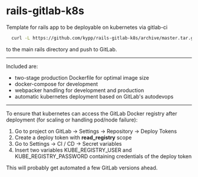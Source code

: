 # rails-gitlab-k8s
Template for rails app to be deployable on kubernetes via gitlab-ci

```bash
  curl -L https://github.com/kypp/rails-gitlab-k8s/archive/master.tar.gz | tar xz --strip-components 1
```
to the main rails directory and push to GitLab.

---

Included are:
- two-stage production Dockerfile for optimal image size
- docker-compose for development
- webpacker handling for development and production
- automatic kubernetes deployment based on GitLab's autodevops

---

To ensure that kubernetes can access the GitLab Docker registry after deployment (for scaling or handling pod/node failure):

1. Go to project on GitLab -> Settings -> Repository -> Deploy Tokens
2. Create a deploy token with **read_registry** scope
3. Go to Settings -> CI / CD -> Secret variables
4. Insert two variables KUBE_REGISTRY_USER and KUBE_REGISTRY_PASSWORD containing credentials of the deploy token

This will probably get automated a few GitLab versions ahead.
